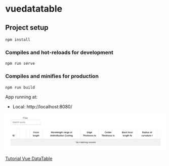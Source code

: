 # vuedatatable

## Project setup
```
npm install
```
### Compiles and hot-reloads for development
```
npm run serve
```
### Compiles and minifies for production
```
npm run build
```
  App running at:
  - Local:   http://localhost:8080/

![screenshot Database-Vue](https://github.com/dianavile/vuedatatable/blob/master/screenshot_database.png)

[Tutorial Vue DataTable](https://appdividend.com/2018/06/07/vue-datatable-component-example/)

